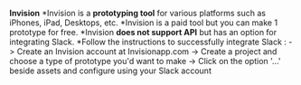 
**Invision** 
		*Invision is a **prototyping tool** for various platforms such as iPhones, iPad, Desktops, etc.
		*Invision is a paid tool but you can make 1 prototype for free.
		*Invision **does not support API** but has an option for integrating Slack.
		*Follow the instructions to successfully integrate Slack :
	-> Create an Invision account at Invisionapp.com
	-> Create a project and choose a type of prototype you'd want to make
	-> Click on the option '...' beside assets and configure using your Slack account
				